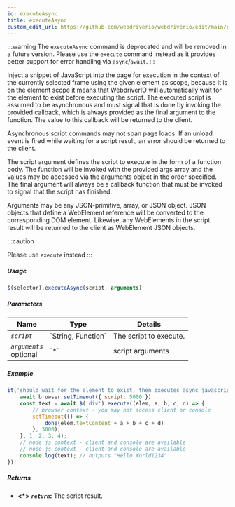 ```yaml
---
id: executeAsync
title: executeAsync
custom_edit_url: https://github.com/webdriverio/webdriverio/edit/main/packages/webdriverio/src/commands/element/executeAsync.ts
---
```


:::warning
The `executeAsync` command is deprecated and will be removed in a future version.
Please use the `execute` command instead as it provides better support for
error handling via `async`/`await`.
:::

Inject a snippet of JavaScript into the page for execution in the context of the currently selected
frame using the given element as scope, because it is on the element scope it means that WebdriverIO will
automatically wait for the element to exist before executing the script.
The executed script is assumed to be asynchronous and must signal that is done by invoking
the provided callback, which is always provided as the final argument to the function. The value
to this callback will be returned to the client.

Asynchronous script commands may not span page loads. If an unload event is fired while waiting
for a script result, an error should be returned to the client.

The script argument defines the script to execute in the form of a function body. The function will
be invoked with the provided args array and the values may be accessed via the arguments object
in the order specified. The final argument will always be a callback function that must be invoked
to signal that the script has finished.

Arguments may be any JSON-primitive, array, or JSON object. JSON objects that define a WebElement
reference will be converted to the corresponding DOM element. Likewise, any WebElements in the script
result will be returned to the client as WebElement JSON objects.

:::caution

Please use `execute` instead
:::

##### Usage

```js
$(selector).executeAsync(script, arguments)
```

##### Parameters

<table>
  <thead>
    <tr>
      <th>Name</th><th>Type</th><th>Details</th>
    </tr>
  </thead>
  <tbody>
    <tr>
      <td><code><var>script</var></code></td>
      <td>`String, Function`</td>
      <td>The script to execute.</td>
    </tr>
    <tr>
      <td><code><var>arguments</var></code><br /><span className="label labelWarning">optional</span></td>
      <td>`*`</td>
      <td>script arguments</td>
    </tr>
  </tbody>
</table>

##### Example

```js title="executeAsync.js"
it('should wait for the element to exist, then executes async javascript on the page with the element as first argument', async () => {
    await browser.setTimeout({ script: 5000 })
    const text = await $('div').execute((elem, a, b, c, d) => {
        // browser context - you may not access client or console
        setTimeout(() => {
            done(elem.textContent + a + b + c + d)
        }, 3000);
    }, 1, 2, 3, 4);
    // node.js context - client and console are available
    // node.js context - client and console are available
    console.log(text); // outputs "Hello World1234"
});
```

##### Returns

- **&lt;*&gt;**
            **<code><var>return</var></code>:**              The script result.    


